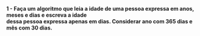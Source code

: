 
**1 - Faça um algoritmo que leia a idade de uma pessoa expressa em anos, meses e dias e escreva a idade  
dessa pessoa expressa apenas em dias. Considerar ano com 365 dias e mês com 30 dias.** 